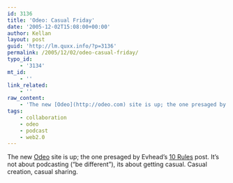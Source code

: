 ```yaml
---
id: 3136
title: 'Odeo: Casual Friday'
date: '2005-12-02T15:08:00+00:00'
author: Kellan
layout: post
guid: 'http://lm.quxx.info/?p=3136'
permalink: /2005/12/02/odeo-casual-friday/
typo_id:
    - '3134'
mt_id:
    - ''
link_related:
    - ''
raw_content:
    - 'The new [Odeo](http://odeo.com) site is up; the one presaged by Evhead\''s [10 Rules](http://evhead.com/2005/11/ten-rules-for-web-startups.asp) post.  It\''s not about podcasting (\"be different\"), its about getting casual.  Casual creation, casual sharing.'
tags:
    - collaboration
    - odeo
    - podcast
    - web2.0
---
```


The new [Odeo](http://odeo.com) site is up; the one presaged by Evhead’s [10 Rules](http://evhead.com/2005/11/ten-rules-for-web-startups.asp) post. It’s not about podcasting (“be different”), its about getting casual. Casual creation, casual sharing.